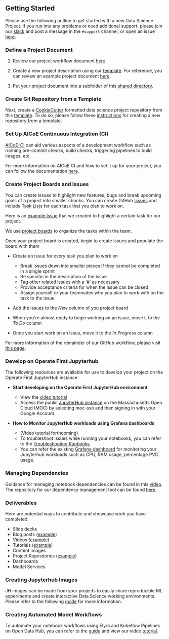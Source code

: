 ## Getting Started

Please use the following outline to get started with a new Data Science Project. If you run into any problems or need additional support, please join our [slack](https://operatefirst.slack.com/ssb/redirect) and post a message in the `#support` channel, or open an issue [here](https://github.com/operate-first/support/issues).  

### **Define a Project Document**

1. Review our project workflow document [here][1].

2. Create a new project description using our [template][2]. For reference, you can review an example project document [here][3].

3. Put your project document into a subfolder of this [shared directory][4]. 

### **Create Git Repository from a Template**

Next, create a [CookieCutter][5] formatted data science project repository from this [template][6]. To do so, please follow these [instructions][7] for creating a new repository from a template.

### **Set Up AICoE Continuous Integration (CI)**

[AICoE-CI](https://github.com/aicoe/aicoe-ci#getting-started) can aid various aspects of a development workflow such as running pre-commit checks, build checks, triggering pipelines to build images, etc.

For more information on AICoE CI and how to set it up for your project, you can follow the documentation [here](https://github.com/aicoe/aicoe-ci#getting-started).

### **Create Project Boards and Issues**

You can create Issues to highlight new features, bugs and break upcoming goals of a project into smaller chunks. You can create GitHub [Issues](https://docs.github.com/en/issues/tracking-your-work-with-issues) and include [Task Lists](https://docs.github.com/en/issues/tracking-your-work-with-issues/about-task-lists) for each task that you plan to work on.

Here is an [example Issue](https://github.com/aicoe-aiops/ocp-ci-analysis/issues/279) that we created to highlight a certain task for our project.

We use [project boards](https://docs.github.com/en/issues/organizing-your-work-with-project-boards/managing-project-boards/about-project-boards) to organize the tasks within the team.

Once your project board is created, begin to create issues and populate the board with them
* Create an issue for every task you plan to work on
    * Break issues down into smaller pieces if they cannot be completed in a single sprint
    * Be specific in the description of the issue 
    * Tag other related issues with a ‘#’ as necessary
    * Provide acceptance criteria for when the issue can be closed 
    * Assign yourself or your teammates who you plan to work with on the task to the issue

* Add the issues to the *New* column of you project board
* When you're almost ready to begin working on an issue, move it to the *To Do* column
* Once you start work on an issue, move it to the *In Progress* column

For more information of the remainder of our GitHub workflow, please visit [this page][10]. 

### **Develop on Operate First Jupyterhub**

The following resources are available for use to develop your project on the Operate First JupyterHub instance:

* **Start developing on the Operate First JupyterHub environment**
    - View the [video tutorial](https://www.youtube.com/watch?v=iI_-lqi3vP4&list=PL8VBRDTElCWpneB4dBu4u1kHElZVWfAwW&index=3&t=13s) 
    - Access the public [JupyterHub instance][11] on the Massachusetts Open Cloud (MOC) by selecting moc-sso and then signing in with your Google Account

* **How to Monitor JupyterHub workloads using Grafana dashboards** 
    -  (Video tutorial forthcoming)
    -  To troubleshoot issues while running your notebooks, you can refer to the [Troubleshooting Runbooks](https://www.operate-first.cloud/users/sre/runbooks/jupyterhub.md)
    -  You can refer the existing [Grafana dashboard](https://www.google.com/url?q=https://grafana-route-opf-monitoring.apps.zero.massopen.cloud/d/24cc5f554da78f3ca60a40f190f7e23203f7d847/jupyterhub-usage?orgId%3D1%26from%3Dnow-3h%26to%3Dnow%26var-datasource%3Dopf-observatorium-thanos%26var-user_id%3Dochatter-40redhat-2ecom%26var-namespace%3Dopf-jupyterhub&sa=D&source=editors&ust=1627309997546000&usg=AOvVaw3CaL9UuS0xpAmAOwxAZCrS) for monitoring your Jupyterhub workloads such as CPU, RAM usage, percentage PVC usage.

### **Managing Dependencies**

Guidance for managing notebook dependencies can be found in this [video](https://www.youtube.com/watch?v=ifyQ2oSxjnU&list=PL8VBRDTElCWpneB4dBu4u1kHElZVWfAwW&index=4). The repository for our dependency management tool can be found [here](https://www.google.com/url?q=https://github.com/thoth-station/jupyterlab-requirements&sa=D&source=editors&ust=1627073082597000&usg=AOvVaw0ZMXjgL0ryYJC5hkIMJhNS). 

### **Deliverables**

Here are potential ways to contribute and showcase work you have completed.
* Slide decks
* Blog posts ([example](https://www.operate-first.cloud/data-science/configuration-files-analysis/docs/blog/configuration-file-analysis-blog.md))
* Videos ([example](https://www.youtube.com/watch?v=BKnF174eZN0&list=PL8VBRDTElCWoGwMhCp04rQFMcIhshv33U&index=9))
* Tutorials ([example](https://www.operate-first.cloud/data-science/ocp-ci-analysis/docs/automating-using-elyra.md))
* Content images
* Project Repositories ([example](https://github.com/aicoe-aiops/ocp-ci-analysis))
* Dashboards
* Model Services

### **Creating Jupyterhub Images**
JH images can be made from your projects to easily share reproducible ML experiments and create interactive Data Science working environments. Please refer to the following [guide](https://www.operate-first.cloud/users/data-science-workflows/docs/create_and_deploy_jh_image.md) for more information.

### **Creating Automated Model Workflows**

To automate your notebook workflows using Elyra and Kubeflow Pipelines on Open Data Hub, you can refer to the [guide](https://github.com/AICoE/elyra-aidevsecops-tutorial) and view our video [tutorial](https://www.youtube.com/watch?v=iMSOal8wRj4).

[1]: https://docs.google.com/document/d/1LqVXQbd81IdPfoXw2B0iCcnb-ygCVvdy_8vejY08zZ4/edit
[2]: https://docs.google.com/document/d/1CIFlKiVbNX3CKC-tD7kVDkP1S8eDfDEibdLM6jgIj2g/edit
[3]: https://docs.google.com/document/d/1prfyxHAQq60IU_K_f-eTNVCB6FKV2q00YAbmY-jI_HE/edit
[4]: https://drive.google.com/drive/folders/17nhASQZUbGISFQswUb-ft3V1dxbD7dtX
[5]: https://drivendata.github.io/cookiecutter-data-science/#cookiecutter-data-science
[6]: https://github.com/aicoe-aiops/project-template
[7]: https://help.github.com/en/github/creating-cloning-and-archiving-repositories/creating-a-repository-from-a-template
[8]: https://github.com/orgs/aicoe-aiops/projects/2
[10]: docs/how-to-contribute.md
[11]: https://oauth-openshift.apps.zero.massopen.cloud/oauth/authorize?response_type=code&redirect_uri=https%3A%2F%2Fjupyterhub-opf-jupyterhub.apps.zero.massopen.cloud%2Fhub%2Foauth_callback&client_id=system%3Aserviceaccount%3Aopf-jupyterhub%3Ajupyterhub-hub&state=eyJzdGF0ZV9pZCI6ICI0NjQzNjI0NDY5OTY0MmUxOWJhMzM5OTA0ZDZhZDcwZiIsICJuZXh0X3VybCI6ICIvaHViLyJ9&scope=user%3Ainfo
